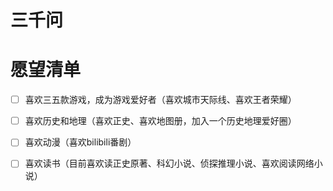 # 三千问

# 愿望清单
- [ ] 喜欢三五款游戏，成为游戏爱好者（喜欢城市天际线、喜欢王者荣耀）
- [ ] 喜欢历史和地理（喜欢正史、喜欢地图册，加入一个历史地理爱好圈）
- [ ] 喜欢动漫（喜欢bilibili番剧）
- [ ] 喜欢读书（目前喜欢读正史原著、科幻小说、侦探推理小说、喜欢阅读网络小说）



